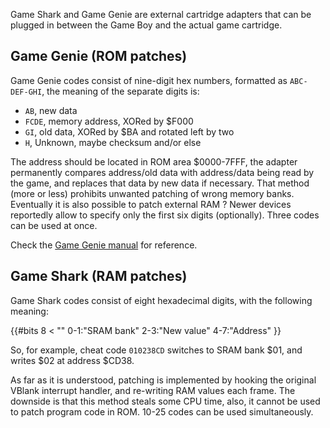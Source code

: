 Game Shark and Game Genie are external cartridge adapters that can be
plugged in between the Game Boy and the actual game cartridge.

## Game Genie (ROM patches)

Game Genie codes consist of nine-digit hex numbers, formatted as
`ABC-DEF-GHI`, the meaning of the separate digits is:


- `AB`, new data
- `FCDE`, memory address, XORed by $F000
- `GI`, old data, XORed by $BA and rotated left by two
- `H`, Unknown, maybe checksum and/or else


The address should be located in ROM area $0000-7FFF, the adapter
permanently compares address/old data with address/data being read by
the game, and replaces that data by new data if necessary. That method
(more or less) prohibits unwanted patching of wrong memory banks.
Eventually it is also possible to patch external RAM ? Newer devices
reportedly allow to specify only the first six digits (optionally). 
Three codes can be used at once.

Check the [Game Genie manual](http://www.digitpress.com/library/manuals/gameboy/game%20genie.pdf) for reference.

## Game Shark (RAM patches)

Game Shark codes consist of eight hexadecimal digits, with the following meaning:

{{#bits 8 <
  "" 0-1:"SRAM bank" 2-3:"New value" 4-7:"Address"
}}

So, for example, cheat code `010238CD` switches to SRAM bank $01, and writes $02 at address $CD38.

As far as it is understood, patching is implemented by hooking the original
VBlank interrupt handler, and re-writing RAM values each frame. The
downside is that this method steals some CPU time, also, it cannot be
used to patch program code in ROM. 10-25 codes can be used simultaneously.

